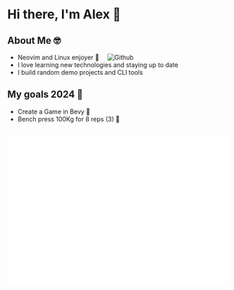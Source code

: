 # Hi there, I'm Alex 👋

## About Me 🤓

<img width="55%" align="right" alt="Github" src="https://raw.githubusercontent.com/onimur/.github/master/.resources/git-header.svg" />

- Neovim and Linux enjoyer 🗿
- I love learning new technologies and staying up to date
- I build random demo projects and CLI tools

## My goals 2024 🎯

- Create a Game in Bevy 🦀
- Bench press 100Kg for 8 reps (3) 💪

<br />

<div align="center">
    <a href="https://alexjercan.github.io/" target="_blank" title="GitHub metrics!">
        <img width="500" src="https://raw.githubusercontent.com/alexjercan/alexjercan/master/assets/gen/metrics.svg" />
    </a>
</div>
